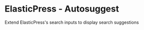 ElasticPress - Autosuggest
===========================

Extend ElasticPress's search inputs to display search suggestions